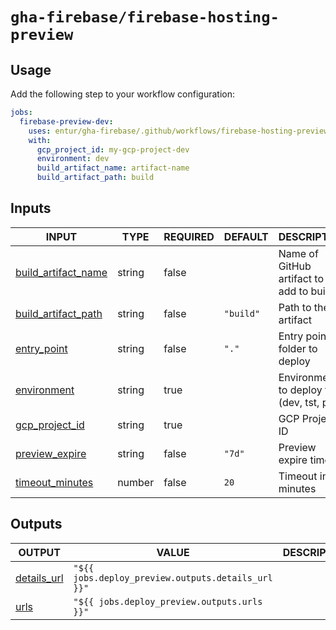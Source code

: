 # `gha-firebase/firebase-hosting-preview`

## Usage

Add the following step to your workflow configuration:

```yml
jobs:
  firebase-preview-dev:
    uses: entur/gha-firebase/.github/workflows/firebase-hosting-preview.yml@v1
    with:
      gcp_project_id: my-gcp-project-dev
      environment: dev
      build_artifact_name: artifact-name
      build_artifact_path: build
```

## Inputs

<!-- AUTO-DOC-INPUT:START - Do not remove or modify this section -->

|                                           INPUT                                           |  TYPE  | REQUIRED |  DEFAULT  |                 DESCRIPTION                  |
|-------------------------------------------------------------------------------------------|--------|----------|-----------|----------------------------------------------|
| <a name="input_build_artifact_name"></a>[build_artifact_name](#input_build_artifact_name) | string |  false   |           | Name of GitHub artifact to <br>add to build  |
| <a name="input_build_artifact_path"></a>[build_artifact_path](#input_build_artifact_path) | string |  false   | `"build"` |             Path to the artifact             |
|             <a name="input_entry_point"></a>[entry_point](#input_entry_point)             | string |  false   |   `"."`   |         Entry point folder to deploy         |
|             <a name="input_environment"></a>[environment](#input_environment)             | string |   true   |           |  Environment to deploy to (dev, tst, prd)    |
|        <a name="input_gcp_project_id"></a>[gcp_project_id](#input_gcp_project_id)         | string |   true   |           |                GCP Project ID                |
|        <a name="input_preview_expire"></a>[preview_expire](#input_preview_expire)         | string |  false   |  `"7d"`   |             Preview expire time              |
|       <a name="input_timeout_minutes"></a>[timeout_minutes](#input_timeout_minutes)       | number |  false   |   `20`    |              Timeout in minutes              |

<!-- AUTO-DOC-INPUT:END -->

## Outputs

<!-- AUTO-DOC-OUTPUT:START - Do not remove or modify this section -->

|                               OUTPUT                                |                       VALUE                        | DESCRIPTION |
|---------------------------------------------------------------------|----------------------------------------------------|-------------|
| <a name="output_details_url"></a>[details_url](#output_details_url) | `"${{ jobs.deploy_preview.outputs.details_url }}"` |             |
|           <a name="output_urls"></a>[urls](#output_urls)            |    `"${{ jobs.deploy_preview.outputs.urls }}"`     |             |

<!-- AUTO-DOC-OUTPUT:END -->
